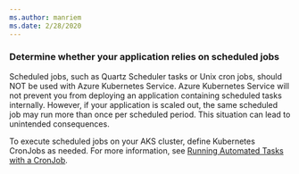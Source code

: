 ```yaml
---
ms.author: manriem
ms.date: 2/28/2020
---
```


### Determine whether your application relies on scheduled jobs

Scheduled jobs, such as Quartz Scheduler tasks or Unix cron jobs, should NOT be used with Azure Kubernetes Service. Azure Kubernetes Service will not prevent you from deploying an application containing scheduled tasks internally. However, if your application is scaled out, the same scheduled job may run more than once per scheduled period. This situation can lead to unintended consequences.

To execute scheduled jobs on your AKS cluster, define Kubernetes CronJobs as needed. For more information, see [Running Automated Tasks with a CronJob](https://kubernetes.io/docs/tasks/job/automated-tasks-with-cron-jobs/).
